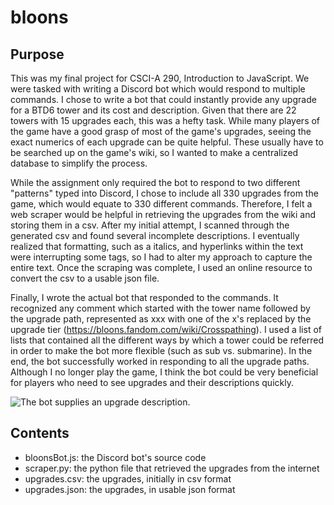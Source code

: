 # bloons

## Purpose
This was my final project for CSCI-A 290, Introduction to JavaScript. We were tasked with writing a Discord bot which would respond to multiple commands. I chose to write a bot that could instantly provide any upgrade for a BTD6 tower and its cost and description. Given that there are 22 towers with 15 upgrades each, this was a hefty task. While many players of the game have a good grasp of most of the game's upgrades, seeing the exact numerics of each upgrade can be quite helpful. These usually have to be searched up on the game's wiki, so I wanted to make a centralized database to simplify the process. 

While the assignment only required the bot to respond to two different "patterns" typed into Discord, I chose to include all 330 upgrades from the game, which would equate to 330 different commands. Therefore, I felt a web scraper would be helpful in retrieving the upgrades from the wiki and storing them in a csv. After my initial attempt, I scanned through the generated csv and found several incomplete descriptions. I eventually realized that formatting, such as a italics, and hyperlinks within the text were interrupting some tags, so I had to alter my approach to capture the entire text. Once the scraping was complete, I used an online resource to convert the csv to a usable json file. 

Finally, I wrote the actual bot that responded to the commands. It recognized any comment which started with the tower name followed by the upgrade path, represented as xxx with one of the x's replaced by the upgrade tier (https://bloons.fandom.com/wiki/Crosspathing). I used a list of lists that contained all the different ways by which a tower could be referred in order to make the bot more flexible (such as sub vs. submarine). In the end, the bot successfully worked in responding to all the upgrade paths. Although I no longer play the game, I think the bot could be very beneficial for players who need to see upgrades and their descriptions quickly.

![The bot supplies an upgrade description.](bot-ss.jpg "Bot functionality")

## Contents
- bloonsBot.js: the Discord bot's source code
- scraper.py: the python file that retrieved the upgrades from the internet
- upgrades.csv: the upgrades, initially in csv format
- upgrades.json: the upgrades, in usable json format
